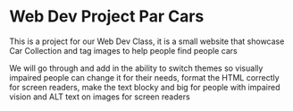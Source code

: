 
# Web Dev Project Par Cars

This is a project for our Web Dev Class, it is a small website that showcase Car Collection and tag images to help people find people cars

We will go through and add in the ability to switch themes so visually impaired people can change it for their needs, format the HTML correctly for screen readers, make the text blocky and big for people with impaired vision and ALT text on images for screen readers
